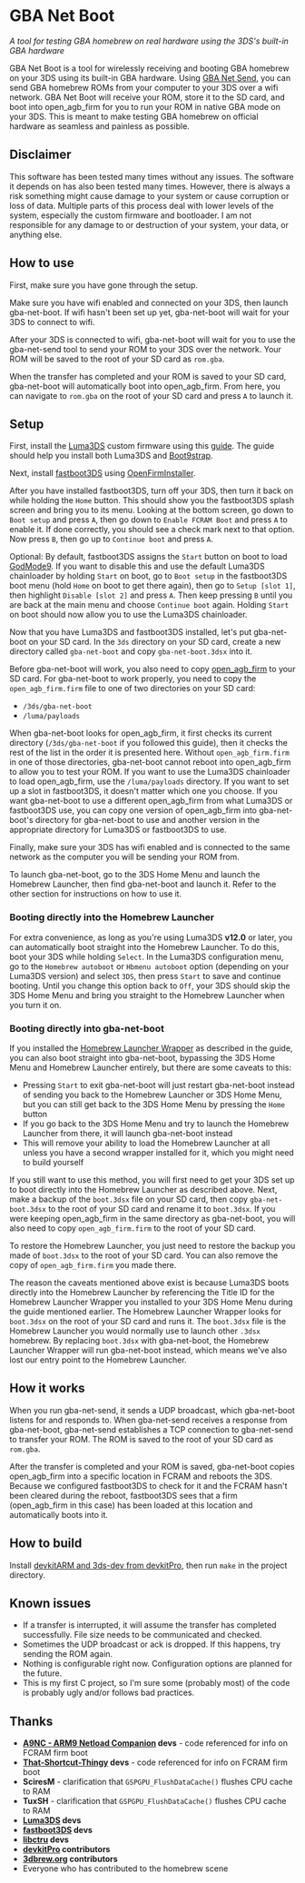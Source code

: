 # GBA Net Boot
*A tool for testing GBA homebrew on real hardware using the 3DS's built-in GBA hardware*

GBA Net Boot is a tool for wirelessly receiving and booting GBA homebrew on your 3DS using its built-in GBA hardware. Using [GBA Net Send](https://github.com/joshbackstein/gba-net-send), you can send GBA homebrew ROMs from your computer to your 3DS over a wifi network. GBA Net Boot will receive your ROM, store it to the SD card, and boot into open_agb_firm for you to run your ROM in native GBA mode on your 3DS. This is meant to make testing GBA homebrew on official hardware as seamless and painless as possible.

## Disclaimer
This software has been tested many times without any issues. The software it depends on has also been tested many times. However, there is always a risk something might cause damage to your system or cause corruption or loss of data. Multiple parts of this process deal with lower levels of the system, especially the custom firmware and bootloader. I am not responsible for any damage to or destruction of your system, your data, or anything else.

## How to use
First, make sure you have gone through the setup.

Make sure you have wifi enabled and connected on your 3DS, then launch gba-net-boot. If wifi hasn't been set up yet, gba-net-boot will wait for your 3DS to connect to wifi.

After your 3DS is connected to wifi, gba-net-boot will wait for you to use the gba-net-send tool to send your ROM to your 3DS over the network. Your ROM will be saved to the root of your SD card as `rom.gba`.

When the transfer has completed and your ROM is saved to your SD card, gba-net-boot will automatically boot into open_agb_firm. From here, you can navigate to `rom.gba` on the root of your SD card and press `A` to launch it.

## Setup
First, install the [Luma3DS](https://github.com/LumaTeam/Luma3DS/) custom firmware using this [guide](https://3ds.hacks.guide/). The guide should help you install both Luma3DS and [Boot9strap](https://github.com/SciresM/boot9strap/).

Next, install [fastboot3DS](https://github.com/derrekr/fastboot3DS#quick-start-guide) using [OpenFirmInstaller](https://github.com/d0k3/OpenFirmInstaller).

After you have installed fastboot3DS, turn off your 3DS, then turn it back on while holding the `Home` button. This should show you the fastboot3DS splash screen and bring you to its menu. Looking at the bottom screen, go down to `Boot setup` and press `A`, then go down to `Enable FCRAM Boot` and press `A` to enable it. If done correctly, you should see a check mark next to that option. Now press `B`, then go up to `Continue boot` and press `A`.

Optional: By default, fastboot3DS assigns the `Start` button on boot to load [GodMode9](https://github.com/d0k3/GodMode9). If you want to disable this and use the default Luma3DS chainloader by holding `Start` on boot, go to `Boot setup` in the fastboot3DS boot menu (hold `Home` on boot to get there again), then go to `Setup [slot 1]`, then highlight `Disable [slot 2]` and press `A`. Then keep pressing `B` until you are back at the main menu and choose `Continue boot` again. Holding `Start` on boot should now allow you to use the Luma3DS chainloader.

Now that you have Luma3DS and fastboot3DS installed, let's put gba-net-boot on your SD card. In the `3ds` directory on your SD card, create a new directory called `gba-net-boot` and copy `gba-net-boot.3dsx` into it.

Before gba-net-boot will work, you also need to copy [open_agb_firm](https://github.com/profi200/open_agb_firm) to your SD card. For gba-net-boot to work properly, you need to copy the `open_agb_firm.firm` file to one of two directories on your SD card:
* `/3ds/gba-net-boot`
* `/luma/payloads`

When gba-net-boot looks for open_agb_firm, it first checks its current directory (`/3ds/gba-net-boot` if you followed this guide), then it checks the rest of the list in the order it is presented here. Without `open_agb_firm.firm` in one of those directories, gba-net-boot cannot reboot into open_agb_firm to allow you to test your ROM. If you want to use the Luma3DS chainloader to load open_agb_firm, use the `/luma/payloads` directory. If you want to set up a slot in fastboot3DS, it doesn't matter which one you choose. If you want gba-net-boot to use a different open_agb_firm from what Luma3DS or fastboot3DS use, you can copy one version of open_agb_firm into gba-net-boot's directory for gba-net-boot to use and another version in the appropriate directory for Luma3DS or fastboot3DS to use.

Finally, make sure your 3DS has wifi enabled and is connected to the same network as the computer you will be sending your ROM from.

To launch gba-net-boot, go to the 3DS Home Menu and launch the Homebrew Launcher, then find gba-net-boot and launch it. Refer to the other section for instructions on how to use it.

### Booting directly into the Homebrew Launcher
For extra convenience, as long as you're using Luma3DS **v12.0** or later, you can automatically boot straight into the Homebrew Launcher. To do this, boot your 3DS while holding `Select`. In the Luma3DS configuration menu, go to the `Homebrew autoboot` or `Hbmenu autoboot` option (depending on your Luma3DS version) and select `3DS`, then press `Start` to save and continue booting. Until you change this option back to `Off`, your 3DS should skip the 3DS Home Menu and bring you straight to the Homebrew Launcher when you turn it on.

### Booting directly into gba-net-boot
If you installed the [Homebrew Launcher Wrapper](https://github.com/PabloMK7/homebrew_launcher_dummy) as described in the guide, you can also boot straight into gba-net-boot, bypassing the 3DS Home Menu and Homebrew Launcher entirely, but there are some caveats to this:
* Pressing `Start` to exit gba-net-boot will just restart gba-net-boot instead of sending you back to the Homebrew Launcher or 3DS Home Menu, but you can still get back to the 3DS Home Menu by pressing the `Home` button
* If you go back to the 3DS Home Menu and try to launch the Homebrew Launcher from there, it will launch gba-net-boot instead
* This will remove your ability to load the Homebrew Launcher at all unless you have a second wrapper installed for it, which you might need to build yourself

If you still want to use this method, you will first need to get your 3DS set up to boot directly into the Homebrew Launcher as described above. Next, make a backup of the `boot.3dsx` file on your SD card, then copy `gba-net-boot.3dsx` to the root of your SD card and rename it to `boot.3dsx`. If you were keeping open_agb_firm in the same directory as gba-net-boot, you will also need to copy `open_agb_firm.firm` to the root of your SD card.

To restore the Homebrew Launcher, you just need to restore the backup you made of `boot.3dsx` to the root of your SD card. You can also remove the copy of `open_agb_firm.firm` you made there.

The reason the caveats mentioned above exist is because Luma3DS boots directly into the Homebrew Launcher by referencing the Title ID for the Homebrew Launcher Wrapper you installed to your 3DS Home Menu during the guide mentioned earlier. The Homebrew Launcher Wrapper looks for `boot.3dsx` on the root of your SD card and runs it. The `boot.3dsx` file is the Homebrew Launcher you would normally use to launch other `.3dsx` homebrew. By replacing `boot.3dsx` with gba-net-boot, the Homebrew Launcher Wrapper will run gba-net-boot instead, which means we've also lost our entry point to the Homebrew Launcher.

## How it works
When you run gba-net-send, it sends a UDP broadcast, which gba-net-boot listens for and responds to. When gba-net-send receives a response from gba-net-boot, gba-net-send establishes a TCP connection to gba-net-send to transfer your ROM. The ROM is saved to the root of your SD card as `rom.gba`.

After the transfer is completed and your ROM is saved, gba-net-boot copies open_agb_firm into a specific location in FCRAM and reboots the 3DS. Because we configured fastboot3DS to check for it and the FCRAM hasn't been cleared during the reboot, fastboot3DS sees that a firm (open_agb_firm in this case) has been loaded at this location and automatically boots into it.

## How to build
Install [devkitARM and 3ds-dev from devkitPro](https://devkitpro.org/wiki/Getting_Started), then run `make` in the project directory.

## Known issues
* If a transfer is interrupted, it will assume the transfer has completed successfully. File size needs to be communicated and checked.
* Sometimes the UDP broadcast or ack is dropped. If this happens, try sending the ROM again.
* Nothing is configurable right now. Configuration options are planned for the future.
* This is my first C project, so I'm sure some (probably most) of the code is probably ugly and/or follows bad practices.

## Thanks
* **[A9NC - ARM9 Netload Companion](https://github.com/d0k3/A9NC) devs** - code referenced for info on FCRAM firm boot
* **[That-Shortcut-Thingy](https://github.com/SUOlivia/That-Shortcut-Thingy) devs** - code referenced for info on FCRAM firm boot
* **SciresM** - clarification that `GSPGPU_FlushDataCache()` flushes CPU cache to RAM
* **TuxSH** - clarification that `GSPGPU_FlushDataCache()` flushes CPU cache to RAM
* **[Luma3DS](https://github.com/LumaTeam/Luma3DS) devs**
* **[fastboot3DS](https://github.com/derrekr/fastboot3DS) devs**
* **[libctru](https://github.com/devkitPro/libctru) devs**
* **[devkitPro](https://devkitpro.org/) contributors**
* **[3dbrew.org](https://www.3dbrew.org/) contributors**
* Everyone who has contributed to the homebrew scene
